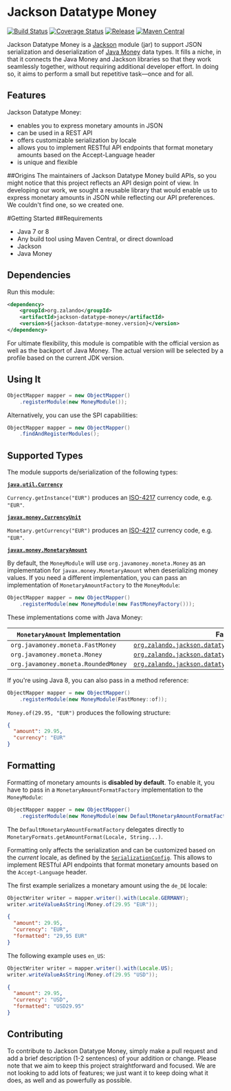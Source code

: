 # Jackson Datatype Money

[![Build Status](https://img.shields.io/travis/zalando/jackson-datatype-money.svg)](https://travis-ci.org/zalando/jackson-datatype-money)
[![Coverage Status](https://img.shields.io/coveralls/zalando/jackson-datatype-money.svg)](https://coveralls.io/r/zalando/jackson-datatype-money)
[![Release](https://img.shields.io/github/release/zalando/jackson-datatype-money.svg)](https://github.com/zalando/jackson-datatype-money/releases)
[![Maven Central](https://img.shields.io/maven-central/v/org.zalando/jackson-datatype-money.svg)](https://maven-badges.herokuapp.com/maven-central/org.zalando/jackson-datatype-money)

Jackson Datatype Money is a [Jackson](https://github.com/codehaus/jackson) module (jar) to support JSON serialization and deserialization of [Java Money](https://github.com/JavaMoney/jsr354-api) data types. It fills a niche, in that it connects the Java Money and Jackson libraries so that they work seamlessly together, without requiring additional developer effort. In doing so, it aims to perform a small but repetitive task—once and for all.

## Features
Jackson Datatype Money:
-  enables you to express monetary amounts in JSON
-  can be used in a REST API
-  offers customizable serialization by locale
-  allows you to implement RESTful API endpoints that format monetary amounts based on the Accept-Language header
- is unique and flexible

##Origins
The maintainers of Jackson Datatype Money build APIs, so you might notice that this project reflects an API design point of view. In developing our work, we sought a reusable library that would enable us to express monetary amounts in JSON while reflecting our API preferences. We couldn't find one, so we created one. 

#Getting Started
##Requirements
- Java 7 or 8
- Any build tool using Maven Central, or direct download
- Jackson
- Java Money

## Dependencies

Run this module:

```xml
<dependency>
    <groupId>org.zalando</groupId>
    <artifactId>jackson-datatype-money</artifactId>
    <version>${jackson-datatype-money.version}</version>
</dependency>
```
For ultimate flexibility, this module is compatible with the official version as well as the backport of Java Money. The actual version will be selected by a profile based on the current JDK version.

## Using It

```java
ObjectMapper mapper = new ObjectMapper()
    .registerModule(new MoneyModule());
```

Alternatively, you can use the SPI capabilities:

```java
ObjectMapper mapper = new ObjectMapper()
    .findAndRegisterModules();
```

## Supported Types
The module supports de/serialization of the following types:

**[`java.util.Currency`](https://docs.oracle.com/javase/8/docs/api/java/util/Currency.html)**

`Currency.getInstance("EUR")` produces an [ISO-4217](http://en.wikipedia.org/wiki/ISO_4217) currency code, e.g. `"EUR"`.

**[`javax.money.CurrencyUnit`](https://github.com/JavaMoney/jsr354-api/blob/master/src/main/java/javax/money/CurrencyUnit.java)**

`Monetary.getCurrency("EUR")` produces an [ISO-4217](http://en.wikipedia.org/wiki/ISO_4217) currency code, e.g. `"EUR"`.

**[`javax.money.MonetaryAmount`](https://github.com/JavaMoney/jsr354-api/blob/master/src/main/java/javax/money/MonetaryAmount.java)**

By default, the `MoneyModule` will use `org.javamoney.moneta.Money` as an implementation for `javax.money.MonetaryAmount` when deserializing money values. If you need a different implementation, you can pass an implementation of `MonetaryAmountFactory` to the `MoneyModule`:

```java
ObjectMapper mapper = new ObjectMapper()
    .registerModule(new MoneyModule(new FastMoneyFactory()));
```

These implementations come with Java Money: 

| `MonetaryAmount` Implementation     | Factory                                                                                                                               |
|-------------------------------------|---------------------------------------------------------------------------------------------------------------------------------------|
| `org.javamoney.moneta.FastMoney`    | [`org.zalando.jackson.datatype.money.FastMoneyFactory`](src/main/java/org/zalando/jackson/datatype/money/FastMoneyFactory.java)       |
| `org.javamoney.moneta.Money`        | [`org.zalando.jackson.datatype.money.MoneyFactory`](src/main/java/org/zalando/jackson/datatype/money/MoneyFactory.java)               |
| `org.javamoney.moneta.RoundedMoney` | [`org.zalando.jackson.datatype.money.RoundedMoneyFactory`](src/main/java/org/zalando/jackson/datatype/money/RoundedMoneyFactory.java) |                                                                                                                             |

If you're using Java 8, you can also pass in a method reference:

```java
ObjectMapper mapper = new ObjectMapper()
    .registerModule(new MoneyModule(FastMoney::of));
```

`Money.of(29.95, "EUR")` produces the following structure:

```json
{
  "amount": 29.95, 
  "currency": "EUR"
}
```

## Formatting

Formatting of monetary amounts is **disabled by default**. To enable it, you have to pass in a `MonetaryAmountFormatFactory` implementation to the `MoneyModule`:

```java
ObjectMapper mapper = new ObjectMapper()
    .registerModule(new MoneyModule(new DefaultMonetaryAmountFormatFactory()));
```

The `DefaultMonetaryAmountFormatFactory` delegates directly to `MonetaryFormats.getAmountFormat(Locale, String...)`.

Formatting only affects the serialization and can be customized based on the *current* locale, as defined by the [`SerializationConfig`](http://wiki.fasterxml.com/SerializationConfig). This allows to implement RESTful API endpoints that format monetary amounts based on the `Accept-Language` header.

The first example serializes a monetary amount using the `de_DE` locale:

```java
ObjectWriter writer = mapper.writer().with(Locale.GERMANY);
writer.writeValueAsString(Money.of(29.95 "EUR"));
```

```json
{
  "amount": 29.95, 
  "currency": "EUR",
  "formatted": "29,95 EUR"
}
```

The following example uses `en_US`:

```java
ObjectWriter writer = mapper.writer().with(Locale.US);
writer.writeValueAsString(Money.of(29.95 "USD"));
```

```json
{
  "amount": 29.95, 
  "currency": "USD",
  "formatted": "USD29.95"
}
```

## Contributing
To contribute to Jackson Datatype Money, simply make a pull request and add a brief description (1-2 sentences) of your addition or change. Please note that we aim to keep this project straightforward and focused. We are not looking to add lots of features; we just want it to keep doing what it does, as well and as powerfully as possible.
